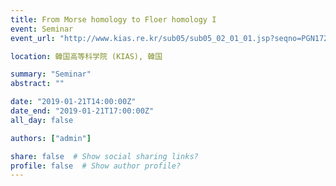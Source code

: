 ```yaml
---
title: From Morse homology to Floer homology I
event: Seminar
event_url: "http://www.kias.re.kr/sub05/sub05_02_01_01.jsp?seqno=PGN1720181212-0003&nowBlock=0&page=1&subject=&mjrcd=&mjrcd2=all&sdate=20190121&edate=20190125&keyField=spknm&keyWord=Ryuma%20Orita&list_url=/sub05/sub05_02_01.jsp&slides="

location: 韓国高等科学院 (KIAS), 韓国

summary: "Seminar"
abstract: ""

date: "2019-01-21T14:00:00Z"
date_end: "2019-01-21T17:00:00Z"
all_day: false

authors: ["admin"]

share: false  # Show social sharing links?
profile: false  # Show author profile?
---
```

